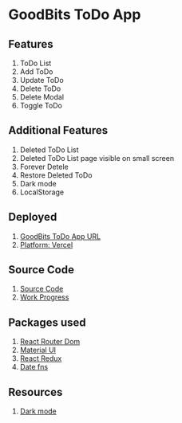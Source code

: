 # GoodBits ToDo App
## Features
1. ToDo List
2. Add ToDo
3. Update ToDo
4. Delete ToDo
5. Delete Modal
6. Toggle ToDo

## Additional Features
1. Deleted ToDo List
2. Deleted ToDo List page visible on small screen
3. Forever Detele
4. Restore Deleted ToDo
5. Dark mode
6. LocalStorage

## Deployed
1. [GoodBits ToDo App URL](https://to-do-list-app-ashen.vercel.app/)
2. [Platform: Vercel](https://vercel.com/)

## Source Code
1. [Source Code](https://github.com/AnvarPK/ToDo-List-App)
2. [Work Progress](https://github.com/AnvarPK/ToDo-List-App/commits/main)

## Packages used
1. [React Router Dom](https://v5.reactrouter.com/web/) 
2. [Material UI](https://mui.com/)
3. [React Redux](https://react-redux.js.org/)
4. [Date fns](https://date-fns.org/)

## Resources
1. [Dark mode](https://mui.com/customization/dark-mode/)